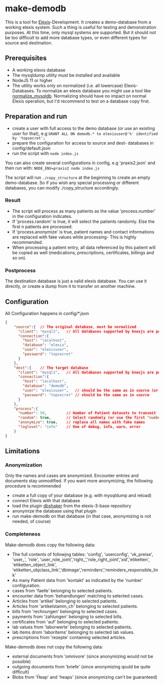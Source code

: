 # make-demodb

This is a tool for [Elexis](http://www.github.com/elexis)-Development. It creates a demo-database from a working elexis system.
Such a thing is useful for testing and demonstration purposes.
At this time, only mysql systems are supported. But it should not be too difficult to add more database types, or even different types for source and destination. 

## Prerequisites

* A working elexis database
* The mysqldump utility must be installed and available
* NodeJS 11 or higher
* The utility works only on normalized (i.e. all lowercase) Elexis-Databases. To normalize an elexis database you might use a tool like [normalize_mysqldb](https://www.npmjs.com/package/@rgwch/normalize_mysqldb). Normalizing should have no impact on normal Elexis operation, but I'd recommend to test on a database copy first.

## Preparation and run

* create a user with full access to the demo database (or use an existing user for that), e.g `GRANT ALL ON demodb.* to elexisuser@'%' identified by 'topsecret';`
* prepare the configuration for access to source and dest- databases in config/default.json
* run the script with `node index.js`

You can also create several configurations in config, e.g 'praxis2.json' and then run with: `NODE_ENV=praxis2 node index.js`

The script will run `./copy_structure` at the beginning to create an empty demo-database. So if you wish any special processing or different databases, you can modify ./copy_structure accordingly.

### Result

* The script will process as many patients as the value 'process.number' in the configuration indicates.
* If 'process.random' is true, it will select the patients randomly. Else the first n patients are processed.
* If 'process.anonymize' is true, patient names and contact informations are replaced with fake values while processing- This is highly recommended.
* When processing a patient entry, all data referenced by this patient will be copied as well (medications, prescriptions, certificates, billings and so on).

### Postprocess

The destination database is just a valid elexis database. You can use it directly, or create a dump from it to transfer on another machine.

## Configuration

All Configuration happens in config/*.json

```json
{
    "source":{  // The original database, must be normalized
      "client": "mysql2",   // All databases supported by knexjs are possible
      "connection":{
        "host": "localhost",
        "database": "elexis",
        "user": "elexisuser",
        "password": "topsecret"
      }
    },
    "dest":{    // The target database
      "client": "mysql2",   // All databases supported by knexjs are possible
      "connection":{
        "host": "localhost",
        "database": "demodb",
        "user": "elexisuser",   // should be the same as in source (or modify copy_structure)
        "password": "topsecret" // should be the same as in source
      }
    },
    "process":{
      "number": 50,         // Number of Patient datasets to transmit
      "random": true,       // Select randomly (or use the first "number" entried)
      "anonymize": true,    // replace all names with fake names
      "loglevel": "info"    // One of debug, info, warn, error
    }
}
```

## Limitations

### Anonymization

Only the names and cases are anonymized. Encounter entries and documents stay unmodified. If you want more
anonymizing, the following procedure is recommended

* create a full copy of your database (e.g. with mysqldump and reload)
* connect Elexis with that database 
* load the plugin [dbshaker](https://wiki.elexis.info/Ch.elexis.support.dbshaker.feature.feature.group) from the elexis-3-base repository
* anonymize the database using that plugin 
* run make-demodb on that database (in that case, anonymizing is not needed, of course)

### Completeness

Make-demodb does copy the following data:

* The full contents of followjng tables: 'config', 'userconfig', 'vk_preise', 'user_', 'role', 'user_role_joint','right_','role_right_joint','xid','etiketten', 'etiketten_object_link', 'etiketten_objclass_link','dbimage','reminders','reminders_responsible_link' 
* As many Patient data from 'kontakt' as indicated by the 'number' configuration.
* cases from 'faelle' belonging to selected patients.
* encounter data from 'behandlungen' matching to selected cases.
* Articles from 'artikel' belonging to selected patients.
* Articles from 'artikelstamm_ch' belonging to selected patients.
* bills from 'rechnungen' belonging to selected cases.
* payments from 'zahlungen' belonging to selected bills.
* certificates from 'auf' belonging to selected patients.
* lab values from 'laborwerte' belonging to selected patients.
* lab items drom 'laboritems' belonging to selected lab values.
* prescriptions from 'rezepte' containing selected articles.

Make-demodb does not copy the following data:

* external documents from 'omnivore' (since anonymizing would not be possible)
* outgoing documents from 'briefe' (since anonymizing qould be quite difficult)
* Blobs from 'Ĥeap' and 'heaps' (since anonymizing can't be guaranteed)


